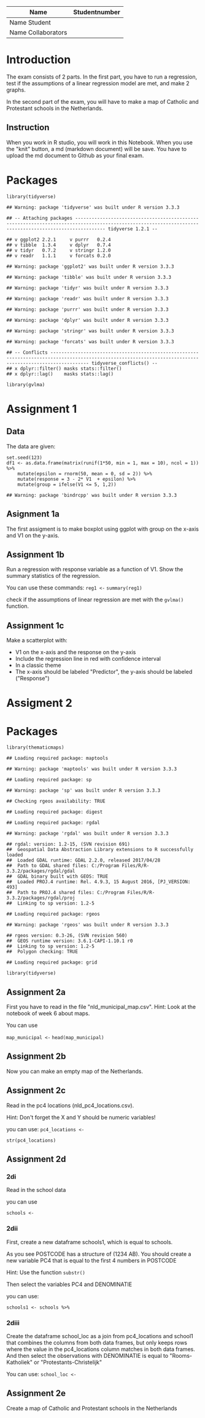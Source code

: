 <table>
<thead>
<tr class="header">
<th>Name</th>
<th>Studentnumber</th>
</tr>
</thead>
<tbody>
<tr class="odd">
<td>Name Student</td>
<td></td>
</tr>
<tr class="even">
<td>Name Collaborators</td>
<td></td>
</tr>
</tbody>
</table>

Introduction
============

The exam consists of 2 parts. In the first part, you have to run a
regression, test if the assumptions of a linear regression model are
met, and make 2 graphs.

In the second part of the exam, you will have to make a map of Catholic
and Protestant schools in the Netherlands.

Instruction
-----------

When you work in R studio, you will work in this Notebook. When you use
the "knit" button, a md (markdown document) will be save. You have to
upload the md document to Github as your final exam.

Packages
========

    library(tidyverse)

    ## Warning: package 'tidyverse' was built under R version 3.3.3

    ## -- Attaching packages ------------------------------------------------------------------------------------------------------------------------------------------------------- tidyverse 1.2.1 --

    ## v ggplot2 2.2.1     v purrr   0.2.4
    ## v tibble  1.3.4     v dplyr   0.7.4
    ## v tidyr   0.7.2     v stringr 1.2.0
    ## v readr   1.1.1     v forcats 0.2.0

    ## Warning: package 'ggplot2' was built under R version 3.3.3

    ## Warning: package 'tibble' was built under R version 3.3.3

    ## Warning: package 'tidyr' was built under R version 3.3.3

    ## Warning: package 'readr' was built under R version 3.3.3

    ## Warning: package 'purrr' was built under R version 3.3.3

    ## Warning: package 'dplyr' was built under R version 3.3.3

    ## Warning: package 'stringr' was built under R version 3.3.3

    ## Warning: package 'forcats' was built under R version 3.3.3

    ## -- Conflicts ---------------------------------------------------------------------------------------------------------------------------------------------------------- tidyverse_conflicts() --
    ## x dplyr::filter() masks stats::filter()
    ## x dplyr::lag()    masks stats::lag()

    library(gvlma)

Assignment 1
============

Data
----

The data are given:

    set.seed(123)
    df1 <- as.data.frame(matrix(runif(1*50, min = 1, max = 10), ncol = 1)) %>%
        mutate(epsilon = rnorm(50, mean = 0, sd = 2)) %>%
        mutate(response = 3 - 2* V1  + epsilon) %>%
        mutate(group = ifelse(V1 <= 5, 1,2))

    ## Warning: package 'bindrcpp' was built under R version 3.3.3

Asignment 1a
------------

The first assigment is to make boxplot using ggplot with group on the
x-axis and V1 on the y-axis.

Assignment 1b
-------------

Run a regression with response variable as a function of V1. Show the
summary statistics of the regression.

You can use these commands: `reg1 <-` `summary(reg1)`

check if the assumptions of linear regression are met with the `gvlma()`
function.

Assignment 1c
-------------

Make a scatterplot with:

-   V1 on the x-axis and the response on the y-axis
-   Include the regression line in red with confidence interval
-   In a classic theme
-   The x-axis should be labeled "Predictor", the y-axis should be
    labeled ("Response")

Assigment 2
===========

Packages
========

    library(thematicmaps)

    ## Loading required package: maptools

    ## Warning: package 'maptools' was built under R version 3.3.3

    ## Loading required package: sp

    ## Warning: package 'sp' was built under R version 3.3.3

    ## Checking rgeos availability: TRUE

    ## Loading required package: digest

    ## Loading required package: rgdal

    ## Warning: package 'rgdal' was built under R version 3.3.3

    ## rgdal: version: 1.2-15, (SVN revision 691)
    ##  Geospatial Data Abstraction Library extensions to R successfully loaded
    ##  Loaded GDAL runtime: GDAL 2.2.0, released 2017/04/28
    ##  Path to GDAL shared files: C:/Program Files/R/R-3.3.2/packages/rgdal/gdal
    ##  GDAL binary built with GEOS: TRUE 
    ##  Loaded PROJ.4 runtime: Rel. 4.9.3, 15 August 2016, [PJ_VERSION: 493]
    ##  Path to PROJ.4 shared files: C:/Program Files/R/R-3.3.2/packages/rgdal/proj
    ##  Linking to sp version: 1.2-5

    ## Loading required package: rgeos

    ## Warning: package 'rgeos' was built under R version 3.3.3

    ## rgeos version: 0.3-26, (SVN revision 560)
    ##  GEOS runtime version: 3.6.1-CAPI-1.10.1 r0 
    ##  Linking to sp version: 1.2-5 
    ##  Polygon checking: TRUE

    ## Loading required package: grid

    library(tidyverse)

Assignment 2a
-------------

First you have to read in the file "nld\_municipal\_map.csv". Hint: Look
at the notebook of week 6 about maps.

You can use

`map_municipal <-` `head(map_municipal)`

Assignment 2b
-------------

Now you can make an empty map of the Netherlands.

Assignment 2c
-------------

Read in the pc4 locations (nld\_pc4\_locations.csv).

Hint: Don't forget the X and Y should be numeric variables!

you can use: `pc4_locations <-`

`str(pc4_locations)`

Assignment 2d
-------------

### 2di

Read in the school data

you can use

`schools <-`

### 2dii

First, create a new dataframe schools1, which is equal to schools.

As you see POSTCODE has a structure of (1234 AB). You should create a
new variable PC4 that is equal to the first 4 numbers in POSTCODE

Hint: Use the function `substr()`

Then select the variables PC4 and DENOMINATIE

you can use:

`schools1 <- schools %>%`

### 2diii

Create the dataframe school\_loc as a join from pc4\_locations and
school1 that combines the columns from both data frames, but only keeps
rows where the value in the pc4\_locations column matches in both data
frames. And then select the observations with DENOMINATIE is equal to
"Rooms-Katholiek" or "Protestants-Christelijk"

You can use: `school_loc <-`

Assignment 2e
-------------

Create a map of Catholic and Protestant schools in the Netherlands
